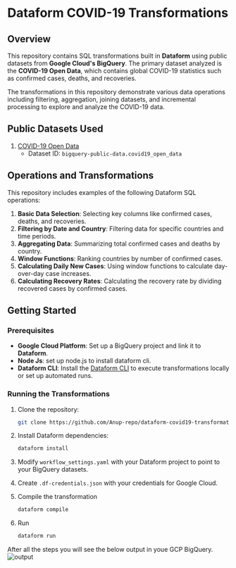 # Dataform COVID-19 Transformations

## Overview
This repository contains SQL transformations built in **Dataform** using public datasets from **Google Cloud's BigQuery**. The primary dataset analyzed is the **COVID-19 Open Data**, which contains global COVID-19 statistics such as confirmed cases, deaths, and recoveries.

The transformations in this repository demonstrate various data operations including filtering, aggregation, joining datasets, and incremental processing to explore and analyze the COVID-19 data.

## Public Datasets Used
1. [COVID-19 Open Data](https://console.cloud.google.com/marketplace/product/bigquery-public-datasets/covid19-open-data)
   - Dataset ID: `bigquery-public-data.covid19_open_data`

## Operations and Transformations

This repository includes examples of the following Dataform SQL operations:
1. **Basic Data Selection**: Selecting key columns like confirmed cases, deaths, and recoveries.
2. **Filtering by Date and Country**: Filtering data for specific countries and time periods.
3. **Aggregating Data**: Summarizing total confirmed cases and deaths by country.
4. **Window Functions**: Ranking countries by number of confirmed cases.
5. **Calculating Daily New Cases**: Using window functions to calculate day-over-day case increases.
6. **Calculating Recovery Rates**: Calculating the recovery rate by dividing recovered cases by confirmed cases.

## Getting Started

### Prerequisites
- **Google Cloud Platform**: Set up a BigQuery project and link it to **Dataform**.
- **Node Js**: set up node.js to install dataform cli.
- **Dataform CLI**: Install the [Dataform CLI](https://docs.dataform.co/guides/getting-started) to execute transformations locally or set up automated runs.

### Running the Transformations
1. Clone the repository:
   ```bash
   git clone https://github.com/Anup-repo/dataform-covid19-transformations.git
2. Install Dataform dependencies:
   ```bash
   dataform install

3. Modify ```workflow_settings.yaml``` with your Dataform project to point to your BigQuery datasets.

4. Create ```.df-credentials.json``` with your credentials for Google Cloud.

5. Compile the transformation
   ```bash
   dataform compile

6. Run
   ```bash
   dataform run

After all the steps you will see the below output in youe GCP BigQuery.
![output](image.png)
